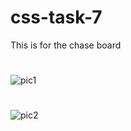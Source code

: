 # css-task-7
This is for the chase board


#
![pic1](https://user-images.githubusercontent.com/67412243/88014148-d9742d00-cb3b-11ea-8cbd-6e02625adf9f.png)
#
![pic2](https://user-images.githubusercontent.com/67412243/88014158-e002a480-cb3b-11ea-93d6-380f70db2a97.png)
